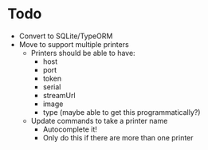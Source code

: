 # Todo

- Convert to SQLite/TypeORM
- Move to support multiple printers
  - Printers should be able to have:
    - host
    - port
    - token
    - serial
    - streamUrl
    - image
    - type (maybe able to get this programmatically?)
  - Update commands to take a printer name
    - Autocomplete it!
    - Only do this if there are more than one printer
